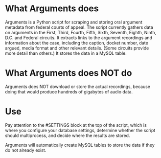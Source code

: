 
What Arguments does
===================

Arguments is a Python script for scraping and storing oral argument metadata from federal courts of appeal. The script currently gathers data on arguments in the First, Third, Fourth, Fifth, Sixth, Seventh, Eighth, Ninth, D.C. and Federal circuits. It extracts links to the argument recordings and information about the case, including the caption, docket number, date argued, media format and other relevant details. (Some circuits provide more detail than others.) It stores the data in a MySQL table. 

What Arguments does NOT do
==========================

Arguments does NOT download or store the actual recordings, because doing that would produce hundreds of gigabytes of audio data. 

Use
===
Pay attention to the #SETTINGS block at the top of the script, which is where you configure your database settings, determine whether the script should multiprocess, and decide where the results are stored. 

Arguments will automatically create MySQL tables to store the data if they do not already exist. 
